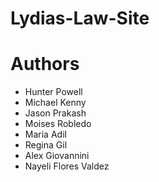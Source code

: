 # Lydias-Law-Site

# Authors
- Hunter Powell
- Michael Kenny
- Jason Prakash
- Moises Robledo
- Maria Adil
- Regina Gil
- Alex Giovannini
- Nayeli Flores Valdez